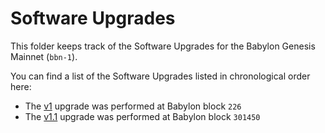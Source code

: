 # Software Upgrades

This folder keeps track of the Software Upgrades for the Babylon Genesis
Mainnet (`bbn-1`).

You can find a list of the Software Upgrades listed in chronological order here:
- The [v1](./v1/README.md) upgrade was performed at Babylon block `226`
- The [v1.1](./v1.1/README.md) upgrade was performed at Babylon block `301450`
